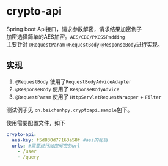 # crypto-api

Spring boot Api接口，请求参数解密，请求结果加密例子  
加密选择简单的AES加密。`AES/CBC/PKCS5Padding`  
主要针对 `@RequestParam` `@RequestBody` `@ResponseBody`进行实现。

## 实现

1. `@RequestBody` 使用了`RequestBodyAdviceAdapter`
2. `@ResponseBody` 使用了 `ResponseBodyAdvice`
3. `@RequestParam` 使用了 `HttpServletRequestWrapper` + `Filter`


测试例子见 `cn.beichenhpy.cryptoapi.sample`包下。

使用需要配置文件，如下

```yaml
crypto-api:
  aes-key: f5d830d77163a58f #aes的秘钥
  urls: #需要进行加密解密的url
    - /user
    - /query
```

